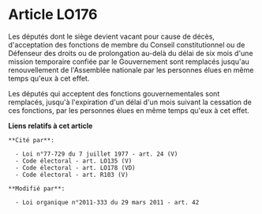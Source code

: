 # Article LO176

Les députés dont le siège devient vacant pour cause de décès, d'acceptation des fonctions de membre du Conseil
constitutionnel ou de Défenseur des droits ou de prolongation au-delà du délai de six mois d'une mission temporaire confiée
par le Gouvernement sont remplacés jusqu'au renouvellement de l'Assemblée nationale par les personnes élues en même temps
qu'eux à cet effet. 

Les députés qui acceptent des fonctions gouvernementales sont remplacés, jusqu'à l'expiration d'un délai d'un mois suivant la
cessation de ces fonctions, par les personnes élues en même temps qu'eux à cet effet.

**Liens relatifs à cet article**

	**Cité par**:

	  - Loi n°77-729 du 7 juillet 1977 - art. 24 (V)
	  - Code électoral - art. LO135 (V)
	  - Code électoral - art. LO178 (VD)
	  - Code électoral - art. R103 (V)

	**Modifié par**:

	  - Loi organique n°2011-333 du 29 mars 2011 - art. 42
